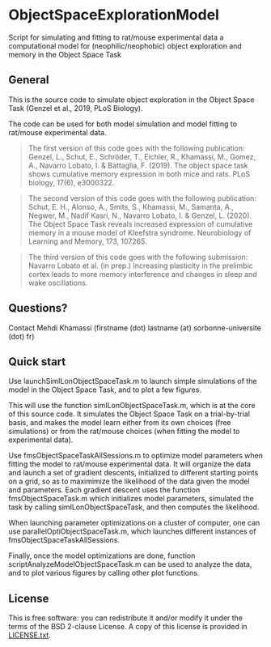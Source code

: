 # ObjectSpaceExplorationModel
Script for simulating and fitting to rat/mouse experimental data a computational model for (neophilic/neophobic) object exploration and memory in the Object Space Task

## General

This is the source code to simulate object exploration in the Object Space Task (Genzel et al., 2019, PLoS Biology).

The code can be used for both model simulation and model fitting to rat/mouse experimental data.

> The first version of this code goes with the following publication: Genzel, L., Schut, E., Schröder, T., Eichler, R., Khamassi, M., Gomez, A., Navarro Lobato, I. & Battaglia, F. (2019). The object space task shows cumulative memory expression in both mice and rats. PLoS biology, 17(6), e3000322.
	
> The second version of this code goes with the following publication: Schut, E. H., Alonso, A., Smits, S., Khamassi, M., Samanta, A., Negwer, M., Nadif Kasri, N., Navarro Lobato, I. & Genzel, L. (2020). The Object Space Task reveals increased expression of cumulative memory in a mouse model of Kleefstra syndrome. Neurobiology of Learning and Memory, 173, 107265.
	
> The third version of this code goes with the following submission: Navarro Lobato et al. (in prep.) Increasing plasticity in the prelimbic cortex leads to more memory interference and changes in sleep and wake oscillations.

## Questions?

Contact Mehdi Khamassi (firstname (dot) lastname (at) sorbonne-universite (dot) fr)

## Quick start

Use launchSimILonObjectSpaceTask.m to launch simple simulations of the model in the Object Space Task, and to plot a few figures.

This will use the function simILonObjectSpaceTask.m, which is at the core of this source code. It simulates the Object Space Task on a trial-by-trial basis, and makes the model learn either from its own choices (free simulations) or from the rat/mouse choices (when fitting the model to experimental data).

Use fmsObjectSpaceTaskAllSessions.m to optimize model parameters when fitting the model to rat/mouse experimental data. It will organize the data and launch a set of gradient descents, initialized to different starting points on a grid, so as to maximimize the likelihood of the data given the model and parameters. Each gradient descent uses the function fmsObjectSpaceTask.m which initializes model parameters, simulated the task by calling simILonObjectSpaceTask, and then computes the likelihood.

When launching parameter optimizations on a cluster of computer, one can use parallelOptiObjectSpaceTask.m, which launches different instances of fmsObjectSpaceTaskAllSessions.

Finally, once the model optimizations are done, function scriptAnalyzeModelObjectSpaceTask.m can be used to analyze the data, and to plot various figures by calling other plot functions.

## License

This is free software: you can redistribute it and/or modify it under the terms of the BSD 2-clause License. A copy of this license is provided in [LICENSE.txt](https://github.com/MehdiKhamassi/RLwithReplay/blob/master/LICENSE).

